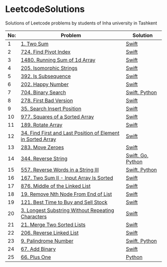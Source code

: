 # LeetcodeSolutions
Solutions of Leetcode problems by students of Inha university in Tashkent

| No: | Problem | Solution |
| --- | --- | --- |
|1| [1. Two Sum        ](https://leetcode.com/problems/two-sum/) | [Swift                ](https://github.com/MJ8393/LeetcodeSolutions/blob/main/LeetcodeSolutions/1.%20Two%20Sum.swift)
|2| [724. Find Pivot Index](https://leetcode.com/problems/find-pivot-index/?envType=study-plan&id=level-1) | [Swift](https://github.com/MJ8393/LeetcodeSolutions/blob/main/LeetcodeSolutions/724.%20Find%20Pivot%20Index.swift)
|3| [1480. Running Sum of 1d Array](https://leetcode.com/problems/running-sum-of-1d-array/?envType=study-plan&id=level-1) | [Swift](https://github.com/MJ8393/LeetcodeSolutions/blob/main/LeetcodeSolutions/1480.%20Running%20Sum%20of%201d%20Array.swift)
|4| [205. Isomorphic Strings](https://leetcode.com/problems/isomorphic-strings/description/?envType=study-plan&id=level-1) | [Swift](https://github.com/MJ8393/LeetcodeSolutions/blob/main/LeetcodeSolutions/205.%20Isomorphic%20Strings.swift)
|5| [392. Is Subsequence](https://leetcode.com/problems/is-subsequence/description/?envType=study-plan&id=level-1) | [Swift](https://github.com/MJ8393/LeetcodeSolutions/blob/main/LeetcodeSolutions/392.%20Is%20Subsequence.swift)
|6| [202. Happy Number](https://leetcode.com/problems/happy-number/description/?envType=study-plan&id=level-2) | [Swift](https://github.com/MJ8393/LeetcodeSolutions/blob/main/LeetcodeSolutions/202.%20Happy%20Number.swift)
|7| [704. Binary Search](https://leetcode.com/problems/binary-search/description/?envType=study-plan&id=algorithm-i) | [Swift](https://github.com/MJ8393/LeetcodeSolutions/blob/main/LeetcodeSolutions/704.%20Binary%20Search.swift)[, Python](https://github.com/MJ8393/LeetcodeSolutions/blob/main/Python/Solution704.py)
|8| [278. First Bad Version](https://leetcode.com/problems/first-bad-version/description/?envType=study-plan&id=algorithm-i) | [Swift](https://github.com/MJ8393/LeetcodeSolutions/blob/main/LeetcodeSolutions/278.%20First%20Bad%20Version.swift)
|9| [35. Search Insert Position](https://leetcode.com/problems/search-insert-position/?envType=study-plan&id=algorithm-i) | [Swift](https://github.com/MJ8393/LeetcodeSolutions/blob/main/LeetcodeSolutions/35.%20Search%20Insert%20Position.swift)
|10| [977. Squares of a Sorted Array](https://leetcode.com/problems/squares-of-a-sorted-array/?envType=study-plan&id=algorithm-i) | [Swift](https://github.com/MJ8393/LeetcodeSolutions/blob/main/LeetcodeSolutions/977.%20Squares%20of%20a%20Sorted%20Array.swift)
|11| [189. Rotate Array](https://leetcode.com/problems/rotate-array/description/) | [Swift](https://github.com/MJ8393/LeetcodeSolutions/blob/main/LeetcodeSolutions/189.%20Rotate%20Array.swift)
|12| [34. Find First and Last Position of Element in Sorted Array](https://leetcode.com/problems/find-first-and-last-position-of-element-in-sorted-array/description/?envType=study-plan&id=algorithm-ii) | [Swift](https://github.com/MJ8393/LeetcodeSolutions/blob/main/LeetcodeSolutions/34.%20Find%20First%20and%20Last%20Position%20of%20Element%20in%20Sorted%20Array.swift)
|13| [283. Move Zeroes](https://leetcode.com/problems/move-zeroes/description/) | [Swift](https://github.com/MJ8393/LeetcodeSolutions/blob/main/LeetcodeSolutions/283.%20Move%20Zeroes.swift)
|14| [344. Reverse String](https://leetcode.com/problems/reverse-string/description/) | [Swift](https://github.com/MJ8393/LeetcodeSolutions/blob/main/LeetcodeSolutions/344.%20Reverse%20String.swift)[, Go](https://github.com/MJ8393/LeetcodeSolutions/blob/main/Go%20Solutions/283.go)[, Python](https://github.com/MJ8393/LeetcodeSolutions/blob/main/Python/Solution344.py)
|15| [557. Reverse Words in a String III](https://leetcode.com/problems/reverse-words-in-a-string-iii/description/) | [Swift](https://github.com/MJ8393/LeetcodeSolutions/blob/main/LeetcodeSolutions/557.%20Reverse%20Words%20in%20a%20String%20III.swift)[, Python](https://github.com/MJ8393/LeetcodeSolutions/blob/main/Python/Solution557.py)
|16| [167. Two Sum II - Input Array Is Sorted](https://leetcode.com/problems/two-sum-ii-input-array-is-sorted/description/) | [Swift](https://github.com/MJ8393/LeetcodeSolutions/blob/main/LeetcodeSolutions/167.%20Two%20Sum%20II%20-%20Input%20Array%20Is%20Sorted.swift)
|17| [876. Middle of the Linked List](https://leetcode.com/problems/middle-of-the-linked-list/description/) | [Swift](https://github.com/MJ8393/LeetcodeSolutions/blob/main/LeetcodeSolutions/876.%20Middle%20of%20the%20Linked%20List.swift)
|18| [19. Remove Nth Node From End of List](https://leetcode.com/problems/remove-nth-node-from-end-of-list/description/) | [Swift](https://github.com/MJ8393/LeetcodeSolutions/blob/main/LeetcodeSolutions/19.%20Remove%20Nth%20Node%20From%20End%20of%20List.swift)
|19| [121. Best Time to Buy and Sell Stock](https://leetcode.com/problems/best-time-to-buy-and-sell-stock/description/) | [Swift](https://github.com/MJ8393/LeetcodeSolutions/blob/main/LeetcodeSolutions/121.%20Best%20Time%20to%20Buy%20and%20Sell%20Stock.swift)
|20| [3. Longest Substring Without Repeating Characters](https://leetcode.com/problems/longest-substring-without-repeating-characters/description/) | [Swift](https://github.com/MJ8393/LeetcodeSolutions/blob/main/LeetcodeSolutions/3.%20Longest%20Substring%20Without%20Repeating%20Characters.swift)
|21| [21. Merge Two Sorted Lists](https://leetcode.com/problems/middle-of-the-linked-list/description/) | [Swift](https://github.com/MJ8393/LeetcodeSolutions/blob/main/LeetcodeSolutions/21.%20Merge%20Two%20Sorted%20Lists.swift)
|22| [206. Reverse Linked List](https://leetcode.com/problems/middle-of-the-linked-list/description/) | [Swift](https://github.com/MJ8393/LeetcodeSolutions/blob/main/LeetcodeSolutions/206.%20Reverse%20Linked%20List.swift)
|23| [9. Palindrome Number](https://leetcode.com/problems/palindrome-number/description/) | [Swift](https://github.com/MJ8393/LeetcodeSolutions/blob/main/LeetcodeSolutions/9.%20Palindrome%20Number.swift)[, Python](https://github.com/MJ8393/LeetcodeSolutions/blob/main/Python/Solution9.py)
|24| [67. Add Binary](https://leetcode.com/problems/add-binary/description/) | [Swift](https://github.com/MJ8393/LeetcodeSolutions/blob/main/LeetcodeSolutions/67.%20Add%20Binary.swift)
|25| [66. Plus One](https://leetcode.com/problems/plus-one/description/) | [Python](https://github.com/MJ8393/LeetcodeSolutions/blob/main/Python/Solution66.py)
